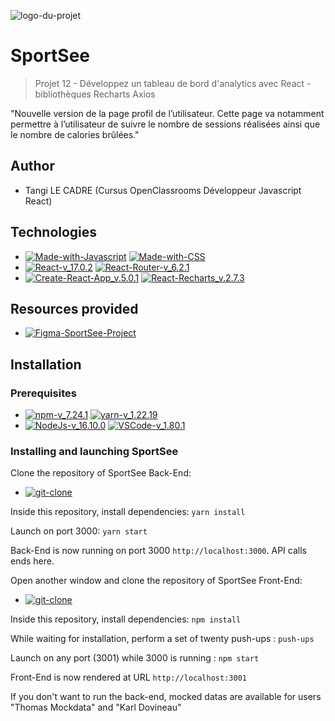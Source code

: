 ![logo-du-projet](/sportsee/src/assets/logo.png)

# SportSee

> Projet 12 - Développez un tableau de bord d'analytics avec React - bibliothèques Recharts Axios

"Nouvelle version de la page profil de l’utilisateur. 
Cette page va notamment permettre à l’utilisateur de suivre le nombre de sessions réalisées ainsi que le nombre de calories brûlées."



## Author

- Tangi LE CADRE  (Cursus OpenClassrooms Développeur Javascript React)

## Technologies

- [![Made-with-Javascript](https://img.shields.io/badge/Made%20with-Javascript-green?style&logo=javascript)](https://developer.mozilla.org/fr/docs/Web/JavaScript)
  [![Made-with-CSS](https://img.shields.io/badge/Made%20with-CSS-pink?style&logo=css3)](https://github.com/topics/css)
- [![React-v_17.0.2](https://img.shields.io/badge/React-v_17.24.1-blue?style&logo=react)](https://fr.reactjs.org/)
  [![React-Router-v_6.2.1](https://img.shields.io/badge/React_Router-v_6.2.1-yellow?style&logo=react)](https://reactrouter.com/docs/en/v6)
- [![Create-React-App_v.5.0.1](https://img.shields.io/badge/Create%20React%20App-v.5.0.1-purple?style&logo=react)](https://github.com/facebook/create-react-app)
  [![React-Recharts_v.2.7.3](https://img.shields.io/badge/React_Recharts-v_2.7.3-teal?style&logo=react)](https://www.npmjs.com/package/recharts)

## Resources provided

- [![Figma-SportSee-Project](https://img.shields.io/badge/Figma-SportSee-red?style&logo=figma)](https://www.figma.com/file/BMomGVZqLZb811mDMShpLu/UI-design-Sportify-FR?node-id=0%3A1)

## Installation

### Prerequisites

- [![npm-v_7.24.1](https://img.shields.io/badge/npm-v_7.24.1-orange?style&logo=npm)](https://docs.npmjs.com/)
[![yarn-v_1.22.19](https://img.shields.io/badge/yarn-v_1.22.19-teal?style&logo=yarn)](https://classic.yarnpkg.com/en/docs/usage)
- [![NodeJs-v_16.10.0](https://img.shields.io/badge/NodeJs-v_16.10.0-red?style&logo=nodedotjs)](https://nodejs.org/en/docs/)
[![VSCode-v_1.80.1](https://img.shields.io/badge/VSCode-v_1.80.1-black?style&logo=visual-studio-code)](https://code.visualstudio.com/download)

### Installing and launching SportSee

Clone the repository of SportSee Back-End:

- [![git-clone](https://img.shields.io/badge/Git%20clone-BackEnd%20SportSee-pink?style&logo=github)](https://github.com/OpenClassrooms-Student-Center/P9-front-end-dashboard)

Inside this repository, install dependencies: `yarn install`

Launch on port 3000: `yarn start`

Back-End is now running on port 3000 `http://localhost:3000`. API calls ends here.

Open another window and clone the repository of SportSee Front-End:

- [![git-clone](https://img.shields.io/badge/Git%20clone-Project%20SportSee-red?style&logo=github)](https://github.com/TangiLC/P12-SportSee.git)

Inside this repository, install dependencies: `npm install`

While waiting for installation, perform a set of twenty push-ups : `push-ups`

Launch on any port (3001) while 3000 is running : `npm start`

Front-End is now rendered at URL `http://localhost:3001`

If you don't want to run the back-end, mocked datas are available for users "Thomas Mockdata" and "Karl Dovineau"



